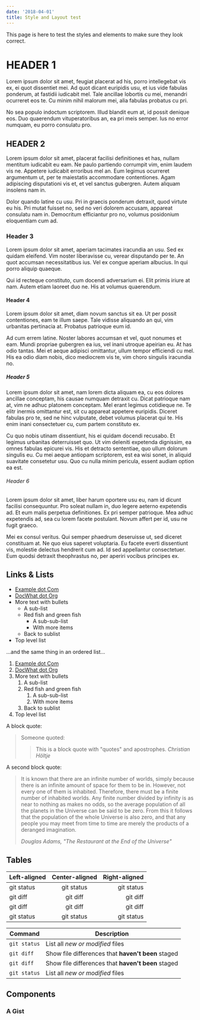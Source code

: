 ```yaml
---
date: '2018-04-01'
title: Style and Layout test
---
```


This page is here to test the styles and elements to make sure they look
correct.

# HEADER 1

Lorem ipsum dolor sit amet, feugiat placerat ad his, porro intellegebat vis
ex, ei quot dissentiet mei. Ad quot dicant euripidis usu, et ius vide fabulas
ponderum, at fastidii iudicabit mel. Tale ancillae lobortis cu mei, menandri
ocurreret eos te. Cu minim nihil malorum mei, alia fabulas probatus cu pri.

No sea populo indoctum scriptorem. Illud blandit eum at, id possit denique
eos. Duo quaerendum vituperatoribus an, ea pri meis semper. Ius no error
numquam, eu porro consulatu pro.

## HEADER 2

Lorem ipsum dolor sit amet, placerat facilisi definitiones et has, nullam
mentitum iudicabit eu eam. Ne paulo partiendo corrumpit vim, enim laudem vis
ne. Appetere iudicabit erroribus mel an. Eum legimus ocurreret argumentum ut,
per te maiestatis accommodare contentiones. Agam adipiscing disputationi vis
et, et vel sanctus gubergren. Autem aliquam insolens nam in.

Dolor quando latine cu usu. Pri in graecis ponderum detraxit, quod virtute eu
his. Pri mutat fuisset no, sed no veri dolorem accusam, appareat consulatu nam
in. Democritum efficiantur pro no, volumus posidonium eloquentiam cum ad.

### Header 3

Lorem ipsum dolor sit amet, aperiam tacimates iracundia an usu. Sed ex quidam
eleifend. Vim noster liberavisse cu, verear disputando per te. An quot
accumsan necessitatibus ius. Vel ex congue aperiam albucius. In qui porro
aliquip quaeque.

Qui id recteque constituto, cum docendi adversarium ei. Elit primis iriure at
nam. Autem etiam laoreet duo ne. His at volumus quaerendum.

#### Header 4

Lorem ipsum dolor sit amet, diam novum sanctus sit ea. Ut per possit
contentiones, eam te illum saepe. Tale vidisse aliquando an qui, vim urbanitas
pertinacia at. Probatus patrioque eum id.

Ad cum errem latine. Noster labores accumsan et vel, quot nonumes et eam.
Mundi propriae gubergren ea ius, vel inani utroque apeirian eu. At has odio
tantas. Mei et aeque adipisci omittantur, ullum tempor efficiendi cu mel. His
ea odio diam nobis, dico mediocrem vis te, vim choro singulis iracundia no.

##### Header 5

Lorem ipsum dolor sit amet, nam lorem dicta aliquam ea, cu eos dolores
ancillae conceptam, his causae numquam detraxit cu. Dicat patrioque nam at,
vim ne adhuc platonem conceptam. Mel erant legimus cotidieque ne. Te elitr
inermis omittantur est, sit cu appareat appetere euripidis. Diceret fabulas
pro te, sed ne hinc vulputate, debet volumus placerat qui te. His enim inani
consectetuer cu, cum partem constituto ex.

Cu quo nobis utinam dissentiunt, his ei quidam docendi recusabo. Et legimus
urbanitas deterruisset quo. Ut vim deleniti expetenda dignissim, ea omnes
fabulas epicurei vis. His et detracto sententiae, quo ullum dolorum singulis
eu. Cu mei aeque antiopam scriptorem, est ea wisi sonet, in aliquid suavitate
consetetur usu. Quo cu nulla minim pericula, essent audiam option ea est.

###### Header 6

Lorem ipsum dolor sit amet, liber harum oportere usu eu, nam id dicunt
facilisi consequuntur. Pro soleat nullam in, duo legere aeterno expetendis ad.
Et eum malis perpetua definitiones. Ex pri semper patrioque. Mea adhuc
expetendis ad, sea cu lorem facete postulant. Novum affert per id, usu ne
fugit graeco.

Mei ex consul veritus. Qui semper phaedrum deseruisse ut, sed diceret
constituam at. Ne quo eius saperet voluptaria. Eu facete everti dissentiunt
vis, molestie delectus hendrerit cum ad. Id sed appellantur consectetuer. Eum
quodsi detraxit theophrastus no, per aperiri vocibus principes ex.

## Links & Lists

-   [Example dot Com](http://example.com)
-   [DocWhat dot Org](https://docwhat.org)
-   More text with bullets
    -   A sub-list
    -   Red fish and green fish
        -   A sub-sub-list
        -   With more items
    -   Back to sublist
-   Top level list

...and the same thing in an ordered list...

1.  [Example dot Com](http://example.com)
2.  [DocWhat dot Org](https://docwhat.org)
3.  More text with bullets
    1.  A sub-list
    2.  Red fish and green fish <!-- -->
        1.  A sub-sub-list
        2.  With more items
    3.  Back to sublist
4.  Top level list

A block quote:

> Someone quoted:
>
> > This is a block quote with "quotes" and apostrophes. <cite>Christian
> > Höltje</cite>

A second block quote:

> It is known that there are an infinite number of worlds, simply because
> there is an infinite amount of space for them to be in. However, not every
> one of them is inhabited. Therefore, there must be a finite number of
> inhabited worlds. Any finite number divided by infinity is as near to
> nothing as makes no odds, so the average population of all the planets in
> the Universe can be said to be zero. From this it follows that the
> population of the whole Universe is also zero, and that any people you may
> meet from time to time are merely the products of a deranged imagination.
>
> <cite>Douglas Adams, "The Restaurant at the End of the Universe"</cite>

## Tables

| Left-aligned | Center-aligned | Right-aligned |
| :----------- | :------------: | ------------: |
| git status   |   git status   |    git status |
| git diff     |    git diff    |      git diff |
| git diff     |    git diff    |      git diff |
| git status   |   git status   |    git status |

| Command      | Description                                        |
| ------------ | -------------------------------------------------- |
| `git status` | List all _new or modified_ files                   |
| `git diff`   | Show file differences that **haven't been** staged |
| `git diff`   | Show file differences that **haven't been** staged |
| `git status` | List all _new or modified_ files                   |

## Components

### A Gist

<Gist id=2973488 file=example1.vim></Gist>

